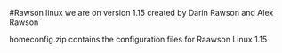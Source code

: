 #Rawson linux
we are on version 1.15
created by Darin Rawson and Alex Rawson

homeconfig.zip contains the configuration files for Raawson Linux 1.15
